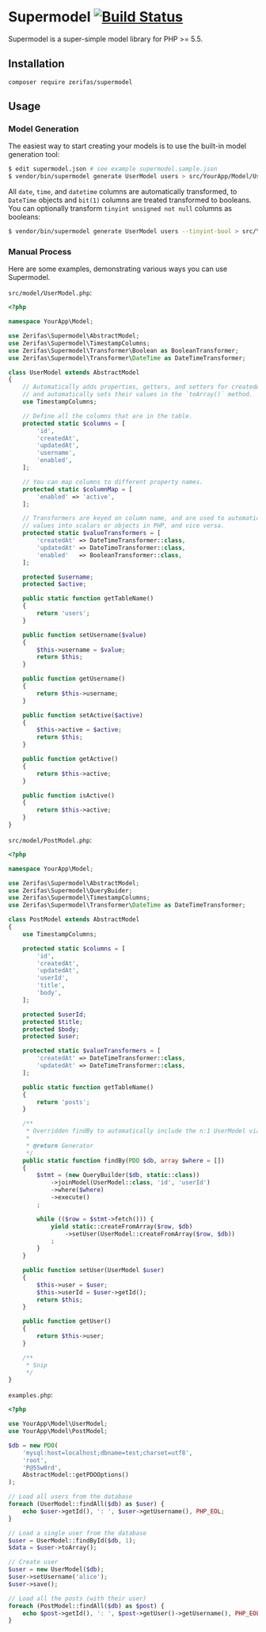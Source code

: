 # Supermodel [![Build Status](https://travis-ci.org/Drarok/supermodel.svg?branch=develop)](https://travis-ci.org/Drarok/supermodel)

Supermodel is a super-simple model library for PHP >= 5.5.

## Installation

    composer require zerifas/supermodel

## Usage

### Model Generation

The easiest way to start creating your models is to use the built-in model generation tool:

```bash
$ edit supermodel.json # see example supermodel.sample.json
$ vendor/bin/supermodel generate UserModel users > src/YourApp/Model/UserModel.php
```

All `date`, `time`, and `datetime` columns are automatically transformed, to `DateTime` objects and `bit(1)` columns are treated transformed to booleans. You can optionally transform `tinyint unsigned not null` columns as booleans:

```bash
$ vendor/bin/supermodel generate UserModel users --tinyint-bool > src/YourApp/Model/UserModel.php
```

### Manual Process

Here are some examples, demonstrating various ways you can use Supermodel.

`src/model/UserModel.php`:
```php
<?php

namespace YourApp\Model;

use Zerifas\Supermodel\AbstractModel;
use Zerifas\Supermodel\TimestampColumns;
use Zerifas\Supermodel\Transformer\Boolean as BooleanTransformer;
use Zerifas\Supermodel\Transformer\DateTime as DateTimeTransformer;

class UserModel extends AbstractModel
{
    // Automatically adds properties, getters, and setters for createdAt and updatedAt,
    // and automatically sets their values in the `toArray()` method.
    use TimestampColumns;

    // Define all the columns that are in the table.
    protected static $columns = [
        'id',
        'createdAt',
        'updatedAt',
        'username',
        'enabled',
    ];

    // You can map columns to different property names.
    protected static $columnMap = [
        'enabled' => 'active',
    ];

    // Transformers are keyed on column name, and are used to automatically convert database
    // values into scalars or objects in PHP, and vice versa.
    protected static $valueTransformers = [
        'createdAt' => DateTimeTransformer::class,
        'updatedAt' => DateTimeTransformer::class,
        'enabled'   => BooleanTransformer::class,
    ];

    protected $username;
    protected $active;

    public static function getTableName()
    {
        return 'users';
    }

    public function setUsername($value)
    {
        $this->username = $value;
        return $this;
    }

    public function getUsername()
    {
        return $this->username;
    }

    public function setActive($active)
    {
        $this->active = $active;
        return $this;
    }

    public function getActive()
    {
        return $this->active;
    }

    public function isActive()
    {
        return $this->active;
    }
}
```

`src/model/PostModel.php`:
```php
<?php

namespace YourApp\Model;

use Zerifas\Supermodel\AbstractModel;
use Zerifas\Supermodel\QueryBuider;
use Zerifas\Supermodel\TimestampColumns;
use Zerifas\Supermodel\Transformer\DateTime as DateTimeTransformer;

class PostModel extends AbstractModel
{
    use TimestampColumns;

    protected static $columns = [
        'id',
        'createdAt',
        'updatedAt',
        'userId',
        'title',
        'body',
    ];

    protected $userId;
    protected $title;
    protected $body;
    protected $user;

    protected static $valueTransformers = [
        'createdAt' => DateTimeTransformer::class,
        'updatedAt' => DateTimeTransformer::class,
    ];

    public static function getTableName()
    {
        return 'posts';
    }

    /**
     * Overridden findBy to automatically include the n:1 UserModel via SQL JOIN.
     *
     * @return Generator
     */
    public static function findBy(PDO $db, array $where = [])
    {
        $stmt = (new QueryBuilder($db, static::class))
            ->joinModel(UserModel::class, 'id', 'userId')
            ->where($where)
            ->execute()
        ;

        while (($row = $stmt->fetch())) {
            yield static::createFromArray($row, $db)
                ->setUser(UserModel::createFromArray($row, $db))
            ;
        }
    }

    public function setUser(UserModel $user)
    {
        $this->user = $user;
        $this->userId = $user->getId();
        return $this;
    }

    public function getUser()
    {
        return $this->user;
    }

    /**
     * Snip
     */
}
```

`examples.php`:
```php
<?php

use YourApp\Model\UserModel;
use YourApp\Model\PostModel;

$db = new PDO(
    'mysql:host=localhost;dbname=test;charset=utf8',
    'root',
    'P@55w0rd',
    AbstractModel::getPDOOptions()
);

// Load all users from the database
foreach (UserModel::findAll($db) as $user) {
    echo $user->getId(), ': ', $user->getUsername(), PHP_EOL;
}

// Load a single user from the database
$user = UserModel::findById($db, 1);
$data = $user->toArray();

// Create user
$user = new UserModel($db);
$user->setUsername('alice');
$user->save();

// Load all the posts (with their user)
foreach (PostModel::findAll($db) as $post) {
    echo $post->getId(), ': ', $post->getUser()->getUsername(), PHP_EOL;
}
```
